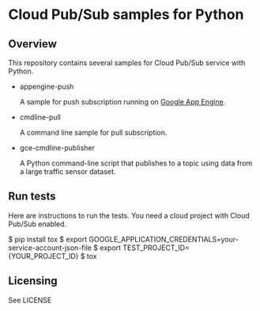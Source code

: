 # Cloud Pub/Sub samples for Python

## Overview

This repository contains several samples for Cloud Pub/Sub service
with Python.

- appengine-push

  A sample for push subscription running on [Google App Engine][1].

- cmdline-pull

  A command line sample for pull subscription.

- gce-cmdline-publisher

  A Python command-line script that publishes to a topic using data from a large traffic sensor dataset.

## Run tests

Here are instructions to run the tests. You need a cloud project with
Cloud Pub/Sub enabled.

$ pip install tox
$ export GOOGLE_APPLICATION_CREDENTIALS=your-service-account-json-file
$ export TEST_PROJECT_ID={YOUR_PROJECT_ID}
$ tox

## Licensing

See LICENSE

[1]: https://developers.google.com/appengine/
